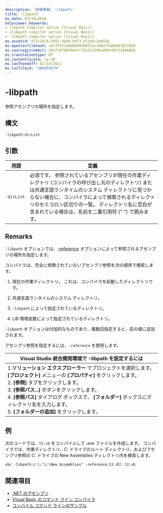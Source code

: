 ```yaml
---
description: '詳細情報: -libpath'
title: -libpath
ms.date: 03/10/2018
helpviewer_keywords:
- libpath compiler option [Visual Basic]
- /libpath compiler option [Visual Basic]
- -libpath compiler option [Visual Basic]
ms.assetid: 5f1c26c9-3455-4e89-bdf3-b12d6c2e655b
ms.openlocfilehash: cdc3f557e0d069930032ac3b0af7a0e88762189d
ms.sourcegitcommit: 10e719780594efc781b15295e499c66f316068b8
ms.translationtype: HT
ms.contentlocale: ja-JP
ms.lasthandoff: 02/14/2021
ms.locfileid: "100455679"
---
```

# <a name="-libpath"></a>-libpath

参照アセンブリの場所を指定します。  
  
## <a name="syntax"></a>構文  
  
```console  
-libpath:dirList  
```  
  
## <a name="arguments"></a>引数  
  
|用語|定義|  
|---|---|  
|`dirList`|必須です。 参照されているアセンブリが現在の作業ディレクトリ (コンパイラの呼び出し元のディレクトリ) または共通言語ランタイムのシステム ディレクトリに見つからない場合に、コンパイラによって検索されるディレクトリのセミコロン区切りの一覧。 ディレクトリ名に空白が含まれている場合は、名前を二重引用符 (" ") で囲みます。|  
  
## <a name="remarks"></a>Remarks  

 `-libpath` オプションでは、[-reference](reference.md) オプションによって参照されるアセンブリの場所を指定します。  
  
 コンパイラは、完全に修飾されていないアセンブリ参照を次の順序で検索します。  
  
1. 現在の作業ディレクトリ。 これは、コンパイラを起動したディレクトリです。  
  
2. 共通言語ランタイムのシステム ディレクトリ。  
  
3. `-libpath` によって指定されているディレクトリ。  
  
4. LIB 環境変数によって指定されているディレクトリ。  
  
 `-libpath` オプションは付加的なものであり、複数回指定すると、前の値に追加されます。  
  
 アセンブリ参照を指定するには、`-reference` を使用します。  
  
|Visual Studio 統合開発環境で -libpath を設定するには|  
|---|  
|1.**ソリューション エクスプローラー** でプロジェクトを選択します。 **[プロジェクト]** メニューの **[プロパティ]** をクリックします。 <br />2. **[参照]** タブをクリックします。<br />3. **[参照パス...]** ボタンをクリックします。<br />4. **[参照パス]** ダイアログ ボックスで、 **[フォルダー]** ボックスにディレクトリ名を入力します。<br />5. **[フォルダーの追加]** をクリックします。|  
  
## <a name="example"></a>例  

 次のコードでは、`T2.vb` をコンパイルして .exe ファイルを作成します。 コンパイラでは、作業ディレクトリ、C: ドライブのルート ディレクトリ、およびアセンブリ参照の C: ドライブの New Assemblies ディレクトリ内を検索します。  
  
```console  
vbc -libpath:c:\;"c:\New Assemblies" -reference:t2.dll t2.vb  
```  
  
## <a name="see-also"></a>関連項目

- [.NET のアセンブリ](../../../standard/assembly/index.md)
- [Visual Basic のコマンド ライン コンパイラ](index.md)
- [コンパイル コマンド ラインのサンプル](sample-compilation-command-lines.md)
